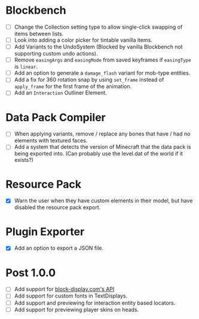 # Blockbench

- [ ] Change the Collection setting type to allow single-click swapping of items between lists.
- [ ] Look into adding a color picker for tintable vanilla items.
- [ ] Add Variants to the UndoSystem (Blocked by vanilla Blockbench not supporting custom undo actions).
- [ ] Remove `easingArgs` and `easingMode` from saved keyframes if `easingType` is `linear`.
- [ ] Add an option to generate a `damage_flash` variant for mob-type entities.
- [ ] Add a fix for 360 rotation snap by using `set_frame` instead of `apply_frame` for the first frame of the animation.
- [ ] Add an `Interaction` Outliner Element.

# Data Pack Compiler

- [ ] When applying variants, remove / replace any bones that have / had no elements with textured faces.
- [ ] Add a system that detects the version of Minecraft that the data pack is being exported into. (Can probably use the level.dat of the world if it exists?)

# Resource Pack

- [x] Warn the user when they have custom elements in their model, but have disabled the resource pack export.

# Plugin Exporter

- [x] Add an option to export a JSON file.

# Post 1.0.0

- [ ] Add support for [block-display.com's API](https://wiki.block-display.com/api/get-api)
- [ ] Add support for custom fonts in TextDisplays.
- [ ] Add support and previewing for interaction entity based locators.
- [ ] Add support for previewing player skins on heads.
